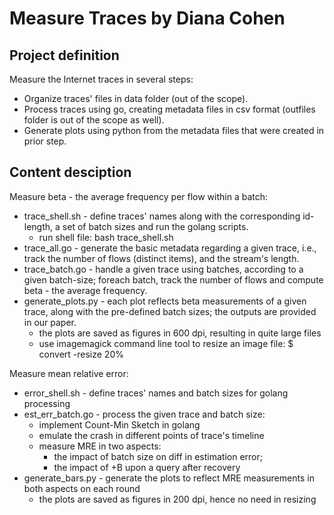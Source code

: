 # Measure Traces by Diana Cohen

## Project definition
Measure the Internet traces in several steps:
* Organize traces' files in data folder (out of the scope).
* Process traces using go, creating metadata files in csv format (outfiles folder is out of the scope as well).
* Generate plots using python from the metadata files that were created in prior step.

## Content desciption
Measure beta - the average frequency per flow within a batch:
* trace_shell.sh - define traces' names along with the corresponding id-length, a set of batch sizes and run the golang scripts.
  - run shell file: bash trace_shell.sh
* trace_all.go - generate the basic metadata regarding a given trace, i.e., track the number of flows (distinct items), and the stream's length.
* trace_batch.go - handle a given trace using batches, according to a given batch-size; foreach batch, track the number of flows and compute beta - the average frequency.
* generate_plots.py - each plot reflects beta measurements of a given trace, along with the pre-defined batch sizes; the outputs are provided in our paper.
  - the plots are saved as figures in 600 dpi, resulting in quite large files
  - use imagemagick command line tool to resize an image file: $ convert <SRC> -resize 20% <DST>

Measure mean relative error:
* error_shell.sh - define traces' names and batch sizes for golang processing
* est_err_batch.go - process the given trace and batch size:
  - implement Count-Min Sketch in golang
  - emulate the crash in different points of trace's timeline
  - measure MRE in two aspects:
    - the impact of batch size on diff in estimation error;
    - the impact of +B upon a query after recovery
* generate_bars.py - generate the plots to reflect MRE measurements in both aspects on each round
  - the plots are saved as figures in 200 dpi, hence no need in resizing
